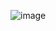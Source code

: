 

![image](https://user-images.githubusercontent.com/25344978/232708061-90865957-c5bb-44f2-bdd4-41102b983a1f.png)
